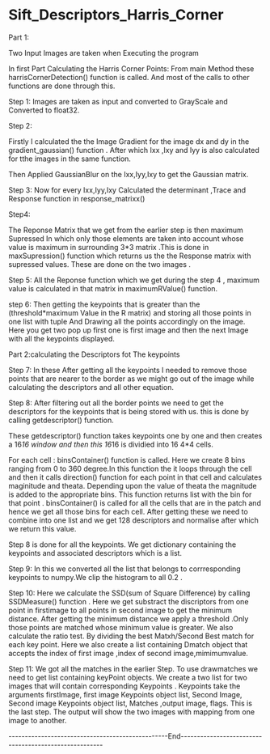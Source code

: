 # Sift_Descriptors_Harris_Corner

Part 1:

Two Input Images are taken when Executing the program

In first Part Calculating the Harris Corner Points:
From main Method these harrisCornerDetection() function is called.
And most of the calls to other functions are done through this.


Step 1:
Images are taken as input and converted to GrayScale and Converted to float32.

Step 2:

Firstly I calculated the the Image Gradient for the image
dx and dy 
in the gradient_gaussian() function .
After which Ixx ,Ixy and Iyy is also calculated for tthe images in the same function.

Then Applied GaussianBlur on the Ixx,Iyy,Ixy to get the Gaussian matrix.

Step 3: 
Now for every Ixx,Iyy,Ixy Calculated  the determinant ,Trace and Response function in response_matrixx()

Step4:

The Reponse Matrix that we get from the earlier step is then maximum Supressed In which only those elements are taken into account whose value is maximum in surrounding 3*3 matrix .This is done in maxSupression() function which returns us the the Response matrix with supressed values.
These are done on the two images .

Step 5:
All the Reponse function which we get during the step 4 , maximum value is calculated in that matrix in maximumRValue() function.


step 6:
Then getting the keypoints that is greater than the (threshold*maximum Value in the R matrix) and storing all those points in one list with tuple
And Drawing all the points accordingly on the image.
Here you get two pop up first one is first image and then the next Image with all the keypoints displayed.

Part 2:calculating the Descriptors fot The keypoints 

Step 7:
In these After getting all the keypoints I needed to remove those points that are nearer to the border as we might go out of the image while calculating the descriptors and all other equation.

Step 8:
After filtering out all the border points we need to get the descriptors for the keypoints that is being stored with us.
this is done by calling getdescriptor() function. 

These getdescriptor() function takes keypoints one by one and then creates a 16*16 window and then this 16*16 is dividied into 16 4*4 cells.

For each cell :
binsContainer() function is called. Here we create 8 bins ranging from 0 to 360 degree.In this function the it loops through the cell and then it calls direction() function for each point in that cell and calculates maginitude and theata.
Depending upon the value of theata the magnitude is added to the appropriate bins.
This function returns list with the bin for that point .
binsContainer() is called for all the cells that are in the patch and hence we get all those bins for each cell.
After getting these we need to combine into one list and we get 128 descriptors and normalise after which we return this value.

Step 8 is done for all the keypoints.
We get dictionary containing the keypoints and associated descriptors which is a list.

Step 9:
In this we converted all the list that belongs to corrresponding keypoints to numpy.We clip the histogram to all 0.2 .

Step 10:
Here we calculate the SSD(sum of Square Difference) by calling SSDMeasure() function .
Here we get substract the discriptors from one point in firstimage to all points in second image to get the minimum distance.
After getting the minimum distance we apply a threshold .Only those points are matched whose minimum value is greater. 
We also calculate the ratio test. By dividing the best Matxh/Second Best match for each key point.
Here we also create a list containing Dmatch object that accepts the index of first image ,index of second image,mimimumvalue.

Step 11:
We got all the matches in the earlier Step.
To use drawmatches we need to get list containing keyPoint objects.
We create a two list for two images that will contain corresponding Keypoints .
Keypoints take the arguments  firstImage, first image Keypoints object list, Second Image,  Second image Keypoints object list, Matches ,output image, flags.
This is the last step.
The output will show the two images with mapping from one image to another.

-------------------------------------------------End------------------------------------------------------


